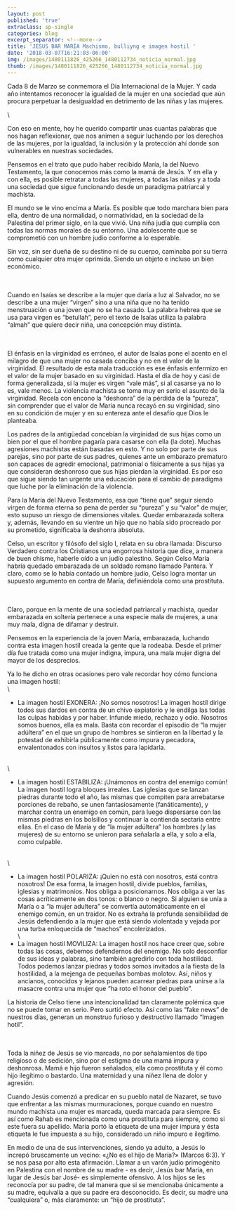 ```yaml
---
layout: post
published: 'true'
extraclass: sp-single
categories: blog
excerpt_separator: <!--more-->
title: 'JESUS BAR MARÍA Machismo, bulliyng e imagen hostil '
date: '2018-03-07T16:21:03-06:00'
img: /images/1480111826_425266_1480112734_noticia_normal.jpg
thumb: /images/1480111826_425266_1480112734_noticia_normal.jpg
---
```

Cada 8 de Marzo se conmemora el Día Internacional de la Mujer. Y cada año intentamos reconocer la igualdad de la mujer en una sociedad que aún procura perpetuar la desigualdad en detrimento de las niñas y las mujeres. 

<!--more-->\
Con eso en mente, hoy he querido compartir unas cuantas palabras que nos hagan reflexionar, que nos animen a seguir luchando por los derechos de las mujeres, por la igualdad, la inclusión y la protección ahí donde son vulnerables en nuestras sociedades. 

Pensemos en el trato que pudo haber recibido María, la del Nuevo Testamento, la que conocemos más como la mamá de Jesús.  Y en ella y con ella, es posible retratar a todas las mujeres, a todas las niñas y a toda una sociedad que sigue funcionando desde un paradigma patriarcal y machista. 

El mundo se le vino encima a María.  Es posible que todo marchara bien para ella, dentro de una normalidad, o normatividad, en la sociedad de la Palestina del primer siglo, en la que vivió.  Una niña judía que cumplía con todas las normas morales de su entorno. Una adolescente que se comprometió con un hombre judío conforme a lo esperable.  

Sin voz, sin ser dueña de su destino ni de su cuerpo, caminaba por su tierra como cualquier otra mujer oprimida. Siendo un objeto e incluso un bien económico. 

\
\
Cuando en Isaías se describe a la mujer que daría a luz al Salvador, no se describe a una mujer “virgen” sino a una niña que no ha tenido menstruación o una joven que no se ha casado. La palabra hebrea que se usa para virgen es “betullah”, pero el texto de Isaías utiliza la palabra “almah” que quiere decir niña, una concepción muy distinta. 

\
\
El énfasis en la virginidad es erróneo, el autor de Isaías pone el acento en el milagro de que una mujer no casada conciba y no en el valor de la virginidad. El resultado de esta mala traducción es ese énfasis enfermizo en el valor de la mujer basado en su virginidad. Hasta el día de hoy y casi de forma generalizada,  si la mujer es virgen “vale más”, si al casarse ya no lo es, vale menos.  La violencia machista se toma muy en serio el asunto de la virginidad. Recela con encono la “deshonra” de la pérdida de la “pureza”, sin comprender que el valor de María nunca recayó en su virginidad, sino en su condición de mujer y en su entereza ante el desafío que Dios le planteaba. 

Los padres de la antigüedad concebían la virginidad de sus hijas como un bien por el que el hombre pagaría para casarse con ella (la dote). Muchas agresiones machistas están basadas en esto. Y no solo por parte de sus parejas, sino por parte de sus padres, quienes ante un embarazo prematuro son capaces de agredir emocional, patrimonial o físicamente a sus hijas ya que consideran deshonroso que sus hijas pierdan la virginidad.  Es por eso que sigue siendo tan urgente una educación para el cambio de paradigma que luche por la eliminación de la violencia. 

Para la María del Nuevo Testamento, esa que “tiene que” seguir siendo virgen de forma eterna so pena de perder su “pureza” y su “valor” de mujer, esto supuso un riesgo de dimensiones vitales.  Quedar embarazada soltera y, además, llevando en su vientre un hijo que no había sido procreado por su prometido, significaba la deshonra absoluta. 

Celso, un escritor y filósofo del siglo I, relata en su obra llamada: Discurso Verdadero contra los Cristianos una engorrosa historia que dice, a manera de buen chisme, haberle oído a un judío palestino. Según Celso María habría quedado embarazada de un soldado romano llamado Pantera.  Y claro, como se lo había contado un hombre judío, Celso logra montar un supuesto argumento en contra de María, definiéndola como una prostituta. 

\
\
Claro, porque en la mente de una sociedad patriarcal y machista, quedar embarazada en soltería pertenece a una especie mala de mujeres, a una muy mala, digna de difamar y destruir.  

Pensemos en la experiencia de la joven María, embarazada, luchando contra esta imagen hostil creada la gente que la rodeaba.  Desde el primer día fue tratada como una mujer indigna, impura, una mala mujer digna del mayor de los desprecios.  

Ya lo he dicho en otras ocasiones pero vale recordar hoy cómo funciona una imagen hostil: \
\

* La imagen hostil EXONERA: ¡No somos nosotros! La imagen hostil dirige todos sus dardos en contra de un chivo expiatorio y le endilga las todas las culpas habidas y por haber. Infunde miedo, rechazo y odio.  Nosotros somos buenos, ella es mala. Basta con recordar el episodio de “la mujer adúltera” en el que un grupo de hombres se sintieron en la libertad y la potestad de exhibirla públicamente como impura y pecadora, envalentonados con insultos y listos para lapidarla. 

\
\

* La imagen hostil ESTABILIZA: ¡Unámonos en contra del enemigo común! La imagen hostil logra bloques irreales. Las iglesias que se lanzan piedras durante todo el año, las mismas que compiten para arrebatarse porciones de rebaño, se unen fantasiosamente (fanáticamente), y marchar contra un enemigo en común, para luego dispersarse con las mismas piedras en los bolsillos y continuar la contienda sectaria entre ellas.  En el caso de María y de “la mujer adúltera” los hombres (y las mujeres) de su entorno se unieron para señalarla a ella, y solo a ella, como culpable. 

\
\

* La imagen hostil POLARIZA: ¡Quien no está con nosotros, está contra nosotros! De esa forma, la imagen hostil, divide pueblos, familias, iglesias y matrimonios. Nos obliga a posicionarnos. Nos obliga a ver las cosas acríticamente en dos tonos: o blanco o negro.  Si alguien se unía a María o a “la mujer adultera” se convertía automáticamente en el enemigo común, en un traidor.  No es extraña la profunda sensibilidad de Jesús defendiendo a la mujer que está siendo violentada y vejada por una turba enloquecida de “machos” encolerizados. 
  \
  \
* La imagen hostil MOVILIZA: La imagen hostil nos hace creer que, sobre todas las cosas, debemos defendernos del enemigo. No solo desconfiar de sus ideas y palabras, sino también agredirlo con toda hostilidad. Todos podemos lanzar piedras y todos somos invitados a la fiesta de la hostilidad, a la mejenga de pequeñas bombas molotov. Así, niños y ancianos, conocidos y lejanos pueden acarrear piedras para unirse a la masacre contra una mujer que “ha roto el honor del pueblo”. 

La historia de Celso tiene una intencionalidad tan claramente polémica que no se puede tomar en serio.  Pero surtió efecto. Así como las “fake news” de nuestros días, generan un monstruo furioso y destructivo llamado “Imagen hotil”. 

\
\
Toda la niñez de Jesús se vio marcada, no por señalamientos de tipo religioso o de sedición, sino por el estigma de una mamá impura y deshonrosa.  Mamá e hijo fueron señalados, ella como prostituta y él como hijo ilegítimo o bastardo.  Una maternidad y una niñez llena de dolor y agresión. 

Cuando Jesús comenzó a predicar en su pueblo natal de Nazaret, se tuvo que enfrentar a las mismas murmuraciones, porque cuando en nuestro mundo machista una mujer es marcada, queda marcada para siempre. Es así como Rahab es mencionada como una prostituta para siempre, como si este fuera su apellido. María portó la etiqueta de una mujer impura y ésta etiqueta le fue impuesta a su hijo, considerado un niño impuro e ilegítimo. 

En medio de una de sus intervenciones, siendo ya adulto, a Jesús lo increpó bruscamente un vecino: «¿No es el hijo de María?» (Marcos 6:3).  Y se nos pasa por alto esta afirmación. Llamar a un varón judío primogénito en Palestina con el nombre de su madre - es decir, Jesús bar María, en lugar de Jesús bar José- es simplemente ofensivo. A los hijos se les reconocía por su padre, de tal manera que si se mencionaba únicamente a su madre, equivalía a que su padre era desconocido. Es decir, su madre una “cualquiera” o, más claramente: un “hijo de prostituta”.
